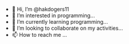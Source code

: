 - 👋 Hi, I’m @hakdogers11
- 👀 I’m interested in programming...
- 🌱 I’m currently learning programming...
- 💞️ I’m looking to collaborate on my activities...
- 📫 How to reach me ...

<!---
hakdogers11/hakdogers11 is a ✨ special ✨ repository because its `README.md` (this file) appears on your GitHub profile.
You can click the Preview link to take a look at your changes.
--->
